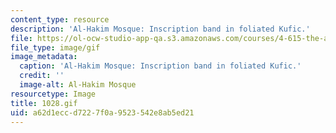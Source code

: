 ```yaml
---
content_type: resource
description: 'Al-Hakim Mosque: Inscription band in foliated Kufic.'
file: https://ol-ocw-studio-app-qa.s3.amazonaws.com/courses/4-615-the-architecture-of-cairo-spring-2002/a62d1eccd7227f0a9523542e8ab5ed21_1028.gif
file_type: image/gif
image_metadata:
  caption: 'Al-Hakim Mosque: Inscription band in foliated Kufic.'
  credit: ''
  image-alt: Al-Hakim Mosque
resourcetype: Image
title: 1028.gif
uid: a62d1ecc-d722-7f0a-9523-542e8ab5ed21
---
```

